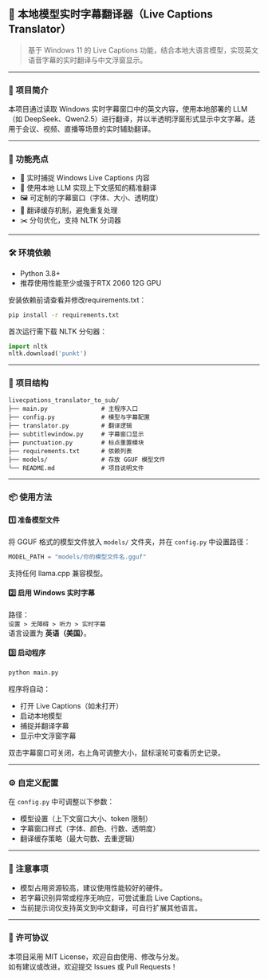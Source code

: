 ## 🧠 本地模型实时字幕翻译器（Live Captions Translator）

> 基于 Windows 11 的 Live Captions 功能，结合本地大语言模型，实现英文语音字幕的实时翻译与中文浮窗显示。

---

### 📌 项目简介

本项目通过读取 Windows 实时字幕窗口中的英文内容，使用本地部署的 LLM（如 DeepSeek、Qwen2.5）进行翻译，并以半透明浮窗形式显示中文字幕。适用于会议、视频、直播等场景的实时辅助翻译。

---

### 🚀 功能亮点

- 🎯 实时捕捉 Windows Live Captions 内容
- 🧠 使用本地 LLM 实现上下文感知的精准翻译
- 🖼️ 可定制的字幕窗口（字体、大小、透明度）
- 🔁 翻译缓存机制，避免重复处理
- ✂️ 分句优化，支持 NLTK 分词器

---

### 🛠️ 环境依赖

- Python 3.8+
- 推荐使用性能至少或强于RTX 2060 12G GPU

安装依赖前请查看并修改requirements.txt：

```bash
pip install -r requirements.txt
```

首次运行需下载 NLTK 分句器：

```python
import nltk
nltk.download('punkt')
```

---

### 📁 项目结构

```
livecpations_translator_to_sub/
├── main.py               # 主程序入口
├── config.py             # 模型与字幕配置
├── translator.py         # 翻译逻辑
├── subtitlewindow.py     # 字幕窗口显示
├── punctuation.py        # 标点重置模块
├── requirements.txt      # 依赖列表
├── models/               # 存放 GGUF 模型文件
└── README.md             # 项目说明文件
```

---

### 📦 使用方法

#### 1️⃣ 准备模型文件

将 GGUF 格式的模型文件放入 `models/` 文件夹，并在 `config.py` 中设置路径：

```python
MODEL_PATH = "models/你的模型文件名.gguf"
```

支持任何 llama.cpp 兼容模型。

#### 2️⃣ 启用 Windows 实时字幕

路径：  
`设置 > 无障碍 > 听力 > 实时字幕`  
语言设置为 **英语（美国）**。

#### 3️⃣ 启动程序

```bash
python main.py
```

程序将自动：

- 打开 Live Captions（如未打开）
- 启动本地模型
- 捕捉并翻译字幕
- 显示中文浮窗字幕

双击字幕窗口可关闭，右上角可调整大小，鼠标滚轮可查看历史记录。

---

### ⚙️ 自定义配置

在 `config.py` 中可调整以下参数：

- 模型设置（上下文窗口大小、token 限制）
- 字幕窗口样式（字体、颜色、行数、透明度）
- 翻译缓存策略（最大句数、去重逻辑）

---

### 🧩 注意事项

- 模型占用资源较高，建议使用性能较好的硬件。
- 若字幕识别异常或程序无响应，可尝试重启 Live Captions。
- 当前提示词仅支持英文到中文翻译，可自行扩展其他语言。

---

### 📜 许可协议

本项目采用 MIT License，欢迎自由使用、修改与分发。  
如有建议或改进，欢迎提交 Issues 或 Pull Requests！
